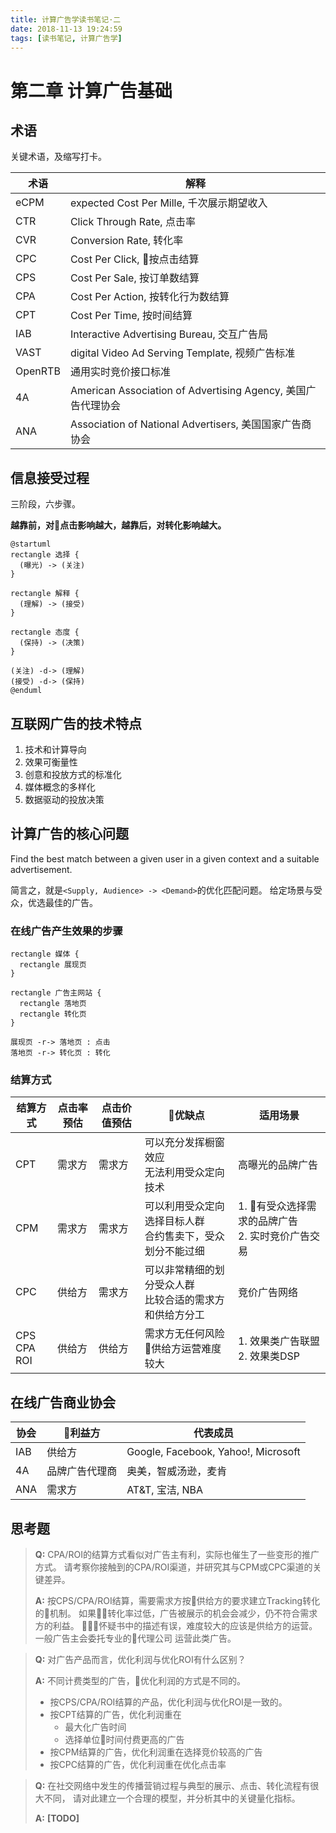 ```yaml
---
title: 计算广告学读书笔记·二
date: 2018-11-13 19:24:59
tags: [读书笔记, 计算广告学]
---
```

# 第二章 计算广告基础
## 术语
关键术语，及缩写打卡。

|术语|解释|
|---|---|
|eCPM|expected Cost Per Mille, 千次展示期望收入|
|CTR|Click Through Rate, 点击率|
|CVR|Conversion Rate, 转化率|
|CPC|Cost Per Click, 按点击结算|
|CPS|Cost Per Sale, 按订单数结算|
|CPA|Cost Per Action, 按转化行为数结算|
|CPT|Cost Per Time, 按时间结算|
|IAB|Interactive Advertising Bureau, 交互广告局|
|VAST|digital Video Ad Serving Template, 视频广告标准|
|OpenRTB|通用实时竞价接口标准|
|4A|American Association of Advertising Agency, 美国广告代理协会|
|ANA|Association of National Advertisers, 美国国家广告商协会|

## 信息接受过程
三阶段，六步骤。

__越靠前，对点击影响越大，越靠后，对转化影响越大。__

```plantuml
@startuml
rectangle 选择 {
  (曝光) -> (关注)
}

rectangle 解释 {
  (理解) -> (接受)
}

rectangle 态度 {
  (保持) -> (决策)
}

(关注) -d-> (理解)
(接受) -d-> (保持)
@enduml
```
## 互联网广告的技术特点
1. 技术和计算导向
2. 效果可衡量性
3. 创意和投放方式的标准化
4. 媒体概念的多样化
5. 数据驱动的投放决策

## 计算广告的核心问题
Find the best match between a given user in a given context and a suitable advertisement.

简言之，就是`<Supply, Audience> -> <Demand>`的优化匹配问题。
给定场景与受众，优选最佳的广告。

### 在线广告产生效果的步骤
```plantuml
rectangle 媒体 {
  rectangle 展现页
}

rectangle 广告主网站 {
  rectangle 落地页
  rectangle 转化页
}

展现页 -r-> 落地页 : 点击
落地页 -r-> 转化页 : 转化
```

### 结算方式
|结算方式|点击率预估|点击价值预估|优缺点|适用场景|
|---|---|---|---|---|
|CPT|需求方|需求方|可以充分发挥橱窗效应<br>无法利用受众定向技术|高曝光的品牌广告|
|CPM|需求方|需求方|可以利用受众定向选择目标人群<br>合约售卖下，受众划分不能过细|1. 有受众选择需求的品牌广告<br>2. 实时竞价广告交易|
|CPC|供给方|需求方|可以非常精细的划分受众人群<br>比较合适的需求方和供给方分工|竞价广告网络|
|CPS<br>CPA<br>ROI|供给方|供给方|需求方无任何风险<br>供给方运营难度较大|1. 效果类广告联盟<br>2. 效果类DSP|

## 在线广告商业协会
|协会|利益方|代表成员|
|---|---|---|
|IAB|供给方|Google, Facebook, Yahoo!, Microsoft|
|4A|品牌广告代理商|奥美，智威汤逊，麦肯|
|ANA|需求方|AT&T, 宝洁, NBA|

## 思考题
> __Q:__ CPA/ROI的结算方式看似对广告主有利，实际也催生了一些变形的推广方式。
> 请考察你接触到的CPA/ROI渠道，并研究其与CPM或CPC渠道的关键差异。
>
> __A:__ 按CPS/CPA/ROI结算，需要需求方按供给方的要求建立Tracking转化的机制。
> 如果转化率过低，广告被展示的机会会减少，仍不符合需求方的利益。
> 怀疑书中的描述有误，难度较大的应该是供给方的运营。一般广告主会委托专业的代理公司
> 运营此类广告。

> __Q:__ 对广告产品而言，优化利润与优化ROI有什么区别？
>
> __A:__ 不同计费类型的广告，优化利润的方式是不同的。
> * 按CPS/CPA/ROI结算的产品，优化利润与优化ROI是一致的。
> * 按CPT结算的广告，优化利润重在
>   * 最大化广告时间
>   * 选择单位时间付费更高的广告
> * 按CPM结算的广告，优化利润重在选择竞价较高的广告
> * 按CPC结算的广告，优化利润重在优化点击率

> __Q:__ 在社交网络中发生的传播营销过程与典型的展示、点击、转化流程有很大不同，
> 请对此建立一个合理的模型，并分析其中的关键量化指标。
>
> __A:__ **[TODO]**